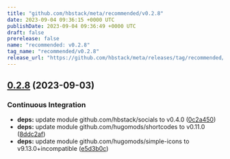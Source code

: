 ```yaml
---
title: "github.com/hbstack/meta/recommended/v0.2.8"
date: 2023-09-04 09:36:15 +0000 UTC
publishDate: 2023-09-04 09:36:49 +0000 UTC
draft: false
prerelease: false
name: "recommended: v0.2.8"
tag_name: "recommended/v0.2.8"
release_url: "https://github.com/hbstack/meta/releases/tag/recommended/v0.2.8"
---
```


## [0.2.8](https://github.com/hbstack/meta/compare/recommended/v0.2.7...recommended/v0.2.8) (2023-09-03)


### Continuous Integration

* **deps:** update module github.com/hbstack/socials to v0.4.0 ([0c2a450](https://github.com/hbstack/meta/commit/0c2a450cc6224bff503a9ee345e435f3e14f6dfd))
* **deps:** update module github.com/hugomods/shortcodes to v0.11.0 ([8ddc2af](https://github.com/hbstack/meta/commit/8ddc2af3d9477b9ccfd1dcf0be9279c8abf889ca))
* **deps:** update module github.com/hugomods/simple-icons to v9.13.0+incompatible ([e5d3b0c](https://github.com/hbstack/meta/commit/e5d3b0c53c6a362af49212b388cde8522e592ee0))
